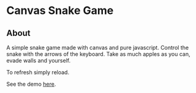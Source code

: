 Canvas Snake Game
===============

About
---------------

A simple snake game made with canvas and pure javascript. Control the snake with the arrows of the keyboard. Take as much apples as you can, evade walls and yourself.

To refresh simply reload.

See the demo [here](http://iceless58.github.io/canvas-snake/).
